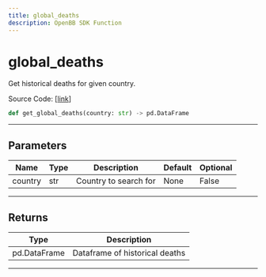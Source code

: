 ```yaml
---
title: global_deaths
description: OpenBB SDK Function
---
```


# global_deaths

Get historical deaths for given country.

Source Code: [[link](https://github.com/OpenBB-finance/OpenBBTerminal/tree/main/openbb_terminal/alternative/covid/covid_model.py#L73)]

```python
def get_global_deaths(country: str) -> pd.DataFrame
```
---
## Parameters

| Name | Type | Description | Default | Optional |
| ---- | ---- | ----------- | ------- | -------- |
| country | str | Country to search for | None | False |

---
## Returns

| Type | Description |
| ---- | ----------- |
| pd.DataFrame | Dataframe of historical deaths |

---

